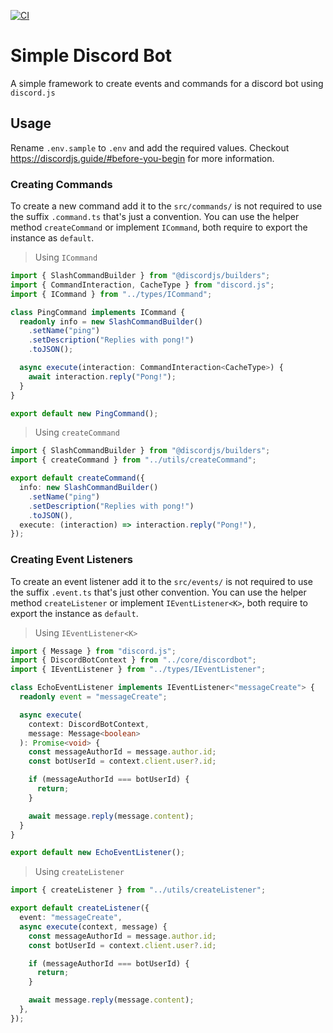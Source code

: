 [![CI](https://github.com/Neo-Ciber94/simple_discordbot/actions/workflows/ci.yml/badge.svg)](https://github.com/Neo-Ciber94/simple_discordbot/actions/workflows/ci.yml)

# Simple Discord Bot

A simple framework to create events and commands for a discord bot using `discord.js`

## Usage

Rename `.env.sample` to `.env` and add the required values.
Checkout https://discordjs.guide/#before-you-begin for more information.

### Creating Commands

To create a new command add it to the `src/commands/` is not required to use the suffix `.command.ts` that's just a convention.
You can use the helper method `createCommand` or implement `ICommand`, both require to export the instance as `default`.

> Using `ICommand`

```ts
import { SlashCommandBuilder } from "@discordjs/builders";
import { CommandInteraction, CacheType } from "discord.js";
import { ICommand } from "../types/ICommand";

class PingCommand implements ICommand {
  readonly info = new SlashCommandBuilder()
    .setName("ping")
    .setDescription("Replies with pong!")
    .toJSON();

  async execute(interaction: CommandInteraction<CacheType>) {
    await interaction.reply("Pong!");
  }
}

export default new PingCommand();
```

> Using `createCommand`

```ts
import { SlashCommandBuilder } from "@discordjs/builders";
import { createCommand } from "../utils/createCommand";

export default createCommand({
  info: new SlashCommandBuilder()
    .setName("ping")
    .setDescription("Replies with pong!")
    .toJSON(),
  execute: (interaction) => interaction.reply("Pong!"),
});
```

### Creating Event Listeners

To create an event listener add it to the `src/events/` is not required to use the suffix `.event.ts` that's just other convention. You can use the helper method `createListener` or implement `IEventListener<K>`, both require to export the instance as `default`.

> Using `IEventListener<K>`

```ts
import { Message } from "discord.js";
import { DiscordBotContext } from "../core/discordbot";
import { IEventListener } from "../types/IEventListener";

class EchoEventListener implements IEventListener<"messageCreate"> {
  readonly event = "messageCreate";

  async execute(
    context: DiscordBotContext,
    message: Message<boolean>
  ): Promise<void> {
    const messageAuthorId = message.author.id;
    const botUserId = context.client.user?.id;

    if (messageAuthorId === botUserId) {
      return;
    }

    await message.reply(message.content);
  }
}

export default new EchoEventListener();
```

> Using `createListener`

```ts
import { createListener } from "../utils/createListener";

export default createListener({
  event: "messageCreate",
  async execute(context, message) {
    const messageAuthorId = message.author.id;
    const botUserId = context.client.user?.id;

    if (messageAuthorId === botUserId) {
      return;
    }

    await message.reply(message.content);
  },
});
```
